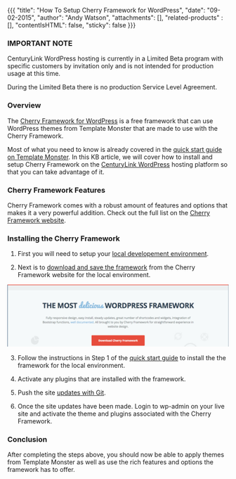 {{{
  "title": "How To Setup Cherry Framework for WordPress",
  "date": "09-02-2015",
  "author": "Andy Watson",
  "attachments": [],
  "related-products" : [],
  "contentIsHTML": false,
  "sticky": false
}}}

### IMPORTANT NOTE

CenturyLink WordPress hosting is currently in a Limited Beta program with specific customers by invitation only and is not intended for production usage at this time.

During the Limited Beta there is no production Service Level Agreement.

### Overview
The [Cherry Framework for WordPress](http://www.cherryframework.com/) is a free framework that can use WordPress themes from Template Monster that are made to use with the Cherry Framework. 

Most of what you need to know is already covered in the [quick start guide on Template Monster](http://www.templatemonster.com/help/quick-start-guide/wordpress-themes/master/index_en.html#introduction).  In this KB article, we will cover how to install and setup Cherry Framework on the [CenturyLink WordPress](https://www.ctl.io/wordpress) hosting platform so that you can take advantage of it.


### Cherry Framework Features
Cherry Framework comes with a robust amount of features and options that makes it a very powerful addition. Check out the full list on the [Cherry Framework website](http://www.cherryframework.com/features/).


### Installing the Cherry Framework

1. First you will need to setup your [local developement environment](https://www.ctl.io/knowledge-base/wordpress/wordpress-local-development/).

2. Next is to [download and save the framework](http://www.cherryframework.com/) from the Cherry Framework website for the local environment.

  ![Cherry Framework Download](../images/wp_cherry_framework/cherry_download.png) 

3. Follow the instructions in Step 1 of the [quick start guide](http://www.templatemonster.com/help/quick-start-guide/wordpress-themes/master/index_en.html#cherryframework_installation) to install the the framework for the local environment.

4. Activate any plugins that are installed with the framework.

5. Push the site [updates with Git](https://www.ctl.io/knowledge-base/wordpress/wordpress-site-updates-with-git/).

6. Once the site updates have been made. Login to wp-admin on your live site and activate the theme and plugins associated with the Cherry Framework.

### Conclusion
After completing the steps above, you should now be able to apply themes from Template Monster as well as use the rich features and options the framework has to offer.
